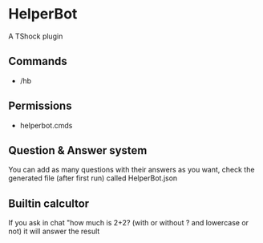 # HelperBot
A TShock plugin

## Commands
- /hb <command>

## Permissions
- helperbot.cmds

## Question & Answer system
You can add as many questions with their answers as you want, check the generated file (after first run) called HelperBot.json

## Builtin calcultor
If you ask in chat "how much is 2+2? (with or without ? and lowercase or not)
it will answer the result
